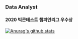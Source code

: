 ### Data Analyst
#### 2020 빅콘테스트 챔피언리그 우수상



[![Anurag's github stats](https://github-readme-stats.vercel.app/api?username=DrumDong)](https://github.com/anuraghazra/github-readme-stats)



<!--
**DrumDong/DrumDong** is a ✨ _special_ ✨ repository because its `README.md` (this file) appears on your GitHub profile.

Here are some ideas to get you started:

- 🔭 I’m currently working on KNU-KT Bigdata Center
- 🌱 I’m currently learning ...
- 👯 I’m looking to collaborate on ...
- 🤔 I’m looking for help with ...
- 💬 Ask me about ...
- 📫 How to reach me: ...
- 😄 Pronouns: ...
- ⚡ Fun fact: ...
-->
